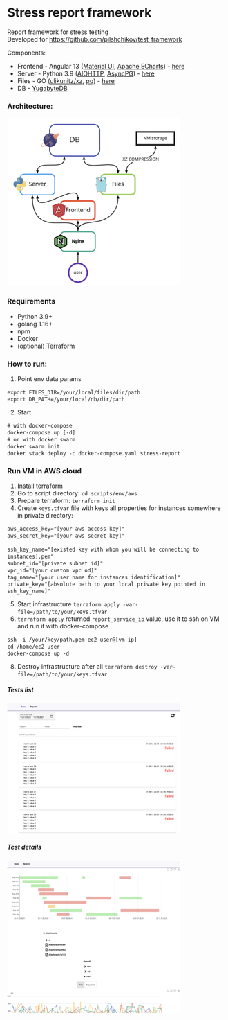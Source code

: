 # Stress report framework

Report framework for stress testing  
Developed for https://github.com/pilshchikov/test_framework

Components:
 - Frontend - Angular 13 ([Material UI](https://material.angular.io/), [Apache ECharts](https://echarts.apache.org/)) - [here](./frontend)
 - Server - Python 3.9 ([AIOHTTP](https://docs.aiohttp.org), [AsyncPG](https://github.com/MagicStack/asyncpg)) - [here](./backend/server)
 - Files - GO ([ulikunitz/xz](https://github.com/ulikunitz/xz), [pq](https://github.com/lib/pq)) - [here](./backend/files)
 - DB - [YugabyteDB](https://www.yugabyte.com/)

### Architecture:
<img src="scripts/arch.png" width="400px">

### Requirements
- Python 3.9+
- golang 1.16+
- npm
- Docker
- (optional) Terraform

### How to run:
1. Point env data params
```shell
export FILES_DIR=/your/local/files/dir/path
export DB_PATH=/your/local/db/dir/path
```
2. Start
```shell
# with docker-compose
docker-compose up [-d]
# or with docker swarm
docker swarm init
docker stack deploy -c docker-compose.yaml stress-report
```

### Run VM in AWS cloud
1. Install terraform
2. Go to script directory: `cd scripts/env/aws`
3. Prepare terraform: `terraform init`
4. Create `keys.tfvar` file with keys all properties for instances somewhere in private directory:
```shell
aws_access_key="[your aws access key]"
aws_secret_key="[your aws secret key]"

ssh_key_name="[existed key with whom you will be connecting to instances].pem"
subnet_id="[private subnet id]"
vpc_id="[your custom vpc od]"
tag_name="[your user name for instances identification]"
private_key="[absolute path to your local private key pointed in ssh_key_name]"
```
5. Start infrastructure `terraform apply -var-file=/path/to/your/keys.tfvar`
6. `terraform apply` returned `report_service_ip` value, use it to ssh on VM and run it with docker-compose
```shell
ssh -i /your/key/path.pem ec2-user@[vm ip]
cd /home/ec2-user
docker-compose up -d
```
8. Destroy infrastructure after all `terraform destroy -var-file=/path/to/your/keys.tfvar`


##### Tests list
<img src="scripts/list.png" width="400px">

##### Test details
<img src="scripts/details.png" width="400px">
